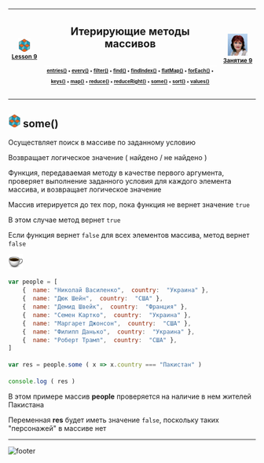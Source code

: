 [footer]: https://github.com/garevna/js-course/raw/master/images/a-level-ico.png?raw=true
[me]: https://raw.githubusercontent.com/garevna/a-level-js-lessons/master/ico/myPhoto-40.png "Ⓒ Irina Fylyppova ( garevna ) 2019"
[ico20]: https://raw.githubusercontent.com/garevna/a-level-js-lessons/master/ico/a-level-20.png
[ico25]: https://raw.githubusercontent.com/garevna/a-level-js-lessons/master/ico/a-level-25.png
[hw-30]: https://raw.githubusercontent.com/garevna/a-level-js-lessons/master/ico/briefcase-30.png
[cap-30]: https://raw.githubusercontent.com/garevna/a-level-js-lessons/master/ico/coffee-30.png
[warn-25]: https://raw.githubusercontent.com/garevna/a-level-js-lessons/master/ico/warning-25.png
[link-25]: https://raw.githubusercontent.com/garevna/a-level-js-lessons/master/ico/link-25.png
[err-20]: https://raw.githubusercontent.com/garevna/a-level-js-lessons/master/ico/no_entry-20.png
[err-25]: https://raw.githubusercontent.com/garevna/a-level-js-lessons/master/ico/no_entry-25.png
[err-30]: https://raw.githubusercontent.com/garevna/a-level-js-lessons/master/ico/no_entry-30.png
[space-800]: https://raw.githubusercontent.com/garevna/a-level-js-lessons/master/ico/space-800.png


| ![ico25] <br/><sup>[**Lesson&nbsp;9**](../lessons/lesson-09.md)</sup> | <h2>Итерирующие методы массивов</h2>![space-800]<sup> <sup>[entries()](Array.prototype.entries.md) • [every()](Array.prototype.every.md) • [filter()](Array.prototype.filter.md) • [find()](Array.prototype.find.md) • [findIndex()](Array.prototype.findIndex.md) • [flatMap()](Array.prototype.flatMap.md) • [forEach()](Array.prototype.forEach.md) • [keys()](Array.prototype.keys.md) • [map()](Array.prototype.map.md) • [reduce()](Array.prototype.reduce.md) • [reduceRight()](Array.prototype.reduceRight.md) • [some()](Array.prototype.some.md) • [sort()](Array.prototype.sort.md) • [values()](Array.prototype.values.md)</sup> | ![me] <br/><sup>[**Занятие&nbsp;9**](../lessons/lesson-09.md)</sup> |
|-|-|-|

_____________________________________________________________________

## ![ico25] some()

Осуществляет поиск в массиве по заданному условию

Возвращает логическое значение ( найдено / не найдено )

Функция, передаваемая методу в качестве первого аргумента, проверяет выполнение заданного условия для каждого элемента массива, и возвращает логическое значение

Массив итерируется до тех пор, пока функция не вернет значение `true`

В этом случае метод вернет  `true`

Если функция вернет `false` для всех элементов массива, метод вернет `false`

![cap-30]

```javascript
var people = [
    {  name: "Николай Василенко",  country:  "Украина" },
    {  name: "Дюк Шейн",  country:  "США" },
    {  name: "Демид Швейк",  country:  "Франция" },
    {  name: "Семен Картко",  country:  "Украина" },
    {  name: "Маргарет Джонсон",  country:  "США" },
    {  name: "Филипп Данько",  country:  "Украина" },
    {  name: "Роберт Трамп",  country:  "США" },
]

var res = people.some ( x => x.country === "Пакистан" )

console.log ( res )
```
В этом примере массив  **people**  проверяется на наличие в нем жителей Пакистана

Переменная  **res**  будет иметь значение `false`, поскольку таких "персонажей" в массиве нет

_________________________________________________________________________

![footer]
